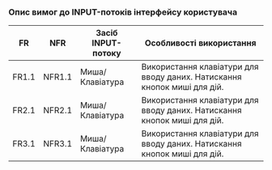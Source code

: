 ### Опис вимог до INPUT-потоків інтерфейсу користувача
| FR    | NFR    | Засіб INPUT-потоку | Особливості використання                                                 |
|-------|--------|--------------------|--------------------------------------------------------------------------|
| FR1.1 | NFR1.1 | Миша/Клавіатура    | Використання клавіатури для вводу даних. Натискання кнопок миші для дій. |
| FR2.1 | NFR2.1 | Миша/Клавіатура    | Використання клавіатури для вводу даних. Натискання кнопок миші для дій. |
| FR3.1 | NFR3.1 | Миша/Клавіатура    | Використання клавіатури для вводу даних. Натискання кнопок миші для дій. |